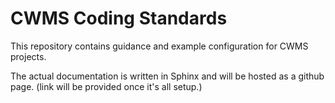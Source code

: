 # CWMS Coding Standards

This repository contains guidance and example configuration for CWMS projects.

The actual documentation is written in Sphinx and will be hosted as a github page. (link will be provided once it's all setup.)